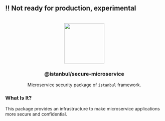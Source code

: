 
## !! Not ready for production, experimental

<p align="center">
<br>
<img src="https://avatars.githubusercontent.com/u/108695351?s=200&v=4" width="128" height="128">
</p>
<h3 align="center">@istanbul/secure-microservice</h3>
<p align="center">
  Microservice security package of <code>istanbul</code> framework. 
</p>

### What Is It?

This package provides an infrastructure to make microservice applications more secure and confidential.